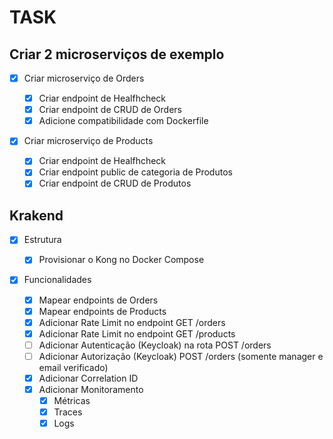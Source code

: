 # TASK

## Criar 2 microserviços de exemplo

- [x] Criar microserviço de Orders

  - [x] Criar endpoint de Healfhcheck
  - [x] Criar endpoint de CRUD de Orders
  - [x] Adicione compatibilidade com Dockerfile

- [x] Criar microserviço de Products

  - [x] Criar endpoint de Healfhcheck
  - [x] Criar endpoint public de categoria de Produtos
  - [x] Criar endpoint de CRUD de Produtos

## Krakend

- [x] Estrutura

  - [x] Provisionar o Kong no Docker Compose

- [x] Funcionalidades

  - [x] Mapear endpoints de Orders
  - [x] Mapear endpoints de Products
  - [x] Adicionar Rate Limit no endpoint GET /orders
  - [x] Adicionar Rate Limit no endpoint GET /products
  - [ ] Adicionar Autenticação (Keycloak) na rota POST /orders
  - [ ] Adicionar Autorização (Keycloak) POST /orders (somente manager e email verificado)
  - [x] Adicionar Correlation ID
  - [x] Adicionar Monitoramento
    - [x] Métricas
    - [x] Traces
    - [x] Logs
